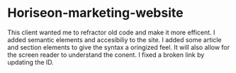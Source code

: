 # Horiseon-marketing-website

This client wanted me to refractor old code and make it more efficent. I added semantic elements and accesibiliy to the site. I added some article and section elements to give the syntax a oringized feel. It will also allow for the screen reader to understand the conent. I fixed a broken link by updating the ID. 

